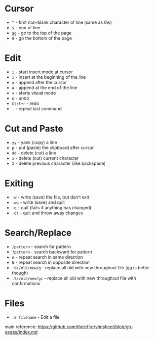 # Cursor
* `^` - first non-blank character of line (same as 0w)
* `$` - end of line
* `gg` - go to the top of the page
* `G` - go the bottom of the page

# Edit
* `i` - start insert mode at cursor
* `I` - insert at the beginning of the line
* `a` - append after the cursor
* `A` - append at the end of the line
* `v` - starts visual mode
* `u` - undo
* `Ctrl+r` - redo
* `.` - repeat last command

# Cut and Paste
* `yy` - yank (copy) a line
* `p` - put (paste) the clipboard after cursor
* `dd` - delete (cut) a line
* `x` - delete (cut) current character
* `X` - delete previous character (like backspace)

# Exiting
* `:w` - write (save) the file, but don't exit
* `:wq` - write (save) and quit
* `:q` - quit (fails if anything has changed)
* `:q!` - quit and throw away changes

# Search/Replace
* `/pattern` - search for pattern
* `?pattern` - search backward for pattern
* `n` - repeat search in same direction
* `N` - repeat search in opposite direction
* `:%s/old/new/g` - replace all old with new throughout file ([gn](https://github.com/vinitkumar/white-paper) is better though)
* `:%s/old/new/gc` - replace all old with new throughout file with confirmations

# Files
* `:e filename` - Edit a file
   
main reference: https://github.com/theicfire/vimsheet/blob/gh-pages/index.md
